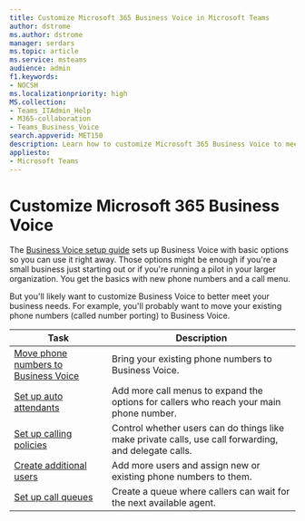 ```yaml
---
title: Customize Microsoft 365 Business Voice in Microsoft Teams
author: dstrome 
ms.author: dstrome
manager: serdars
ms.topic: article
ms.service: msteams
audience: admin
f1.keywords:
- NOCSH
ms.localizationpriority: high
MS.collection: 
- Teams_ITAdmin_Help
- M365-collaboration
- Teams_Business_Voice
search.appverid: MET150
description: Learn how to customize Microsoft 365 Business Voice to meet the specific needs of your organization.
appliesto: 
- Microsoft Teams
---
```


# Customize Microsoft 365 Business Voice

The [Business Voice setup guide](set-up-overview.md) sets up Business Voice with basic options so you can use it right away. Those options might be enough if you're a small business just starting out or if you're running a pilot in your larger organization. You get the basics with new phone numbers and a call menu.

But you'll likely want to customize Business Voice to better meet your business needs. For example, you'll probably want to move your existing phone numbers (called number porting) to Business Voice.

| Task                                                          | Description                                                                                          |
|---------------------------------------------------------------|------------------------------------------------------------------------------------------------------|
| [Move phone numbers to Business Voice](port-phone-numbers.md) | Bring your existing phone numbers to Business Voice.                                                 |
| [Set up auto attendants](./create-a-phone-system-auto-attendant-smb.md)           | Add more call menus to expand the options for callers who reach your main phone number.        |
| [Set up calling policies](set-up-policies.md)                 | Control whether users can do things like make private calls, use call forwarding, and delegate calls.        |
| [Create additional users](create-users.md)                    | Add more users and assign new or existing phone numbers to them.                                     |
| [Set up call queues](./create-a-phone-system-call-queue-smb.md)                   | Create a queue where callers can wait for the next available agent.                                  |